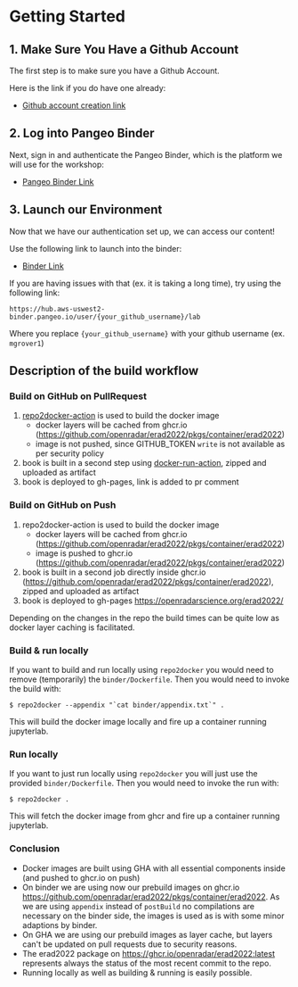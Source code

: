 # Getting Started

## 1. Make Sure You Have a Github Account
The first step is to make sure you have a Github Account.

Here is the link if you do have one already:
- [Github account creation link](https://github.com/join)

## 2. Log into Pangeo Binder
Next, sign in and authenticate the Pangeo Binder, which is the platform we will use for the workshop:
- [Pangeo Binder Link](https://aws-uswest2-binder.pangeo.io)

## 3. Launch our Environment
Now that we have our authentication set up, we can access our content!

Use the following link to launch into the binder:
- [Binder Link](https://aws-uswest2-binder.pangeo.io/v2/gh/openradar/erad2022/main?labpath=notebooks)

If you are having issues with that (ex. it is taking a long time), try using the following link:
```
https://hub.aws-uswest2-binder.pangeo.io/user/{your_github_username}/lab
```
Where you replace `{your_github_username}` with your github username (ex. `mgrover1`)

## Description of the build workflow

### Build on GitHub on PullRequest

1. [repo2docker-action](https://github.com/jupyterhub/repo2docker-action) is used to build the docker image 
    - docker layers will be cached from ghcr.io (https://github.com/openradar/erad2022/pkgs/container/erad2022)
    - image is not pushed, since GITHUB_TOKEN `write` is not available as per security policy
1. book is built in a second step using [docker-run-action](https://github.com/addnab/docker-run-action), zipped and uploaded as artifact
1. book is deployed to gh-pages, link is added to pr comment

### Build on GitHub on Push

1. repo2docker-action is used to build the docker image 
    - docker layers will be cached from ghcr.io (https://github.com/openradar/erad2022/pkgs/container/erad2022)
    - image is pushed to ghcr.io (https://github.com/openradar/erad2022/pkgs/container/erad2022)
1. book is built in a second job directly inside ghcr.io (https://github.com/openradar/erad2022/pkgs/container/erad2022), zipped and uploaded as artifact  
1. book is deployed to gh-pages https://openradarscience.org/erad2022/  

Depending on the changes in the repo the build times can be quite low as docker layer caching is facilitated. 

### Build & run locally

If you want to build and run locally using `repo2docker` you would need to remove (temporarily) the `binder/Dockerfile`. Then you would need to invoke the build with:

```
$ repo2docker --appendix "`cat binder/appendix.txt`" .
```

This will build the docker image locally and fire up a container running jupyterlab.

### Run locally

If you want to just run locally using `repo2docker` you will just use the provided `binder/Dockerfile`. Then you would need to invoke the run with:

```
$ repo2docker .
```

This will fetch the docker image from ghcr and fire up a container running jupyterlab.


### Conclusion

- Docker images are built using GHA with all essential components inside (and pushed to ghcr.io on push)
- On binder we are using now our prebuild images on ghcr.io https://github.com/openradar/erad2022/pkgs/container/erad2022. As we are using `appendix` instead of `postBuild` no compilations are necessary on the binder side, the images is used as is with some minor adaptions by binder.
- On GHA we are using our prebuild images as layer cache, but layers can't be updated on pull requests due to security reasons.
- The erad2022 package on https://ghcr.io/openradar/erad2022:latest represents always the status of the most recent commit to the repo.
- Running locally as well as building & running is easily possible.
